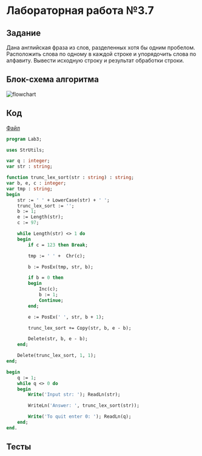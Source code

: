 # Лабораторная работа №3.7

## Задание

Дана английская фраза из слов, разделенных хотя бы одним пробелом.
Расположить слова по одному в каждой строке и упорядочить слова по алфавиту.
Вывести исходную строку и результат обработки строки.

## Блок-схема алгоритма
![flowchart](flowchart.png)

## Код

[Файл](lab.pas)

```pascal
program Lab3;

uses StrUtils;

var q : integer;
var str : string;

function trunc_lex_sort(str : string) : string;
var b, e, c : integer;
var tmp : string;
begin
    str := ' ' + LowerCase(str) + ' ';
    trunc_lex_sort := '';
    b := 1;
    e := Length(str);
    c := 97;

    while Length(str) <> 1 do
    begin
        if c = 123 then Break;

        tmp := ' ' +  Chr(c);

        b := PosEx(tmp, str, b);

        if b = 0 then
        begin
            Inc(c);
            b := 1;
            Continue;
        end;

        e := PosEx(' ', str, b + 1);

        trunc_lex_sort += Copy(str, b, e - b);

        Delete(str, b, e - b);
    end;

    Delete(trunc_lex_sort, 1, 1);
end;

begin
    q := 1;
    while q <> 0 do
    begin
        Write('Input str: '); ReadLn(str);

        WriteLn('Answer: ', trunc_lex_sort(str));

        Write('To quit enter 0: '); ReadLn(q);
    end;
end.
```

## Тесты

